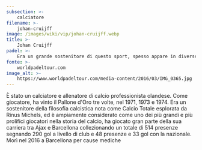 ```yaml
---
subsection: >-
    calciatore
filename: >-
    johan-cruijff
image: /images/wiki/vip/johan-cruijff.webp
title: >-
    Johan Cruijff
padel: >-
    Era un grande sostenitore di questo sport, spesso appare in diverse competizioni ufficiali in veste di spettatore. Come riporta lo stesso World Padel Tour, la leggenda olandese era tifoso di Fernando Belasteguin, con il quale aveva stretto un forte legame di stima ed amicizia reciproca.
fonte: >-
    worldpadeltour.com
image_alt: >-
    https://www.worldpadeltour.com/media-content/2016/03/IMG_0365.jpg
---
```

È stato un calciatore e allenatore di calcio professionista olandese. Come giocatore, ha vinto il Pallone d'Oro tre volte, nel 1971, 1973 e 1974. Era un sostenitore della filosofia calcistica nota come Calcio Totale esplorata da Rinus Michels, ed è ampiamente considerato come uno dei più grandi e più prolifici giocatori nella storia del calcio, ha giocato gran parte della sua carriera tra Ajax e Barcellona collezionando un totale di 514 presenze segnando 290 gol a livello di club e 48 presenze e 33 gol con la nazionale. Morì nel 2016 a Barcellona per cause mediche